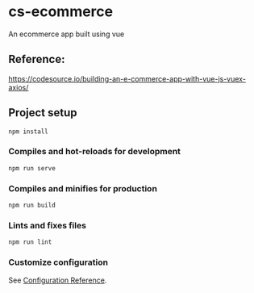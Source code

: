 # cs-ecommerce

An ecommerce app built using vue

## Reference:

https://codesource.io/building-an-e-commerce-app-with-vue-js-vuex-axios/

## Project setup
```
npm install
```

### Compiles and hot-reloads for development
```
npm run serve
```

### Compiles and minifies for production
```
npm run build
```

### Lints and fixes files
```
npm run lint
```

### Customize configuration
See [Configuration Reference](https://cli.vuejs.org/config/).
